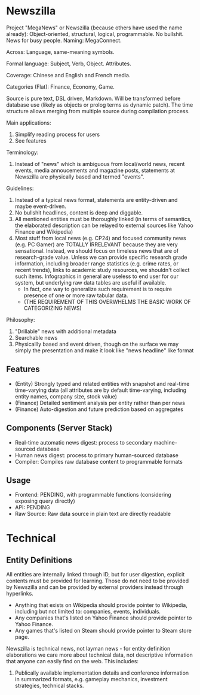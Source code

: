 # Newszilla

Project "MegaNews" or Newszilla (because others have used the name already): Object-oriented, structural, logical, programmable. No bullshit. News for busy people. Naming: MegaConnect.

Across: Language, same-meaning symbols.

Formal language: Subject, Verb, Object. Attributes.

Coverage: Chinese and English and French media.

Categories (Flat): Finance, Economy, Game.

Source is pure text, DSL driven, Markdown. Will be transformed before database use (likely as objects or prolog terms as dynamic patch). The time structure allows merging from multiple source during compilation process.

Main applications:

1. Simplify reading process for users
2. See features

Terminology:

1. Instead of "news" which is ambiguous from local/world news, recent events, media annoucements and magazine posts, statements at Newszilla are physically based and termed "events".

Guidelines:

1. Instead of a typical news format, statements are entity-driven and maybe event-driven.
2. No bullshit headlines, content is deep and diggable.
3. All mentioned entities must be thoroughly linked (in terms of semantics, the elaborated description can be relayed to external sources like Yahoo Finance and Wikipedia)
4. Most stuff from local news (e.g. CP24) and focused community news (e.g. PC Gamer) are TOTALLY IRRELEVANT because they are very sensational. Instead, we should focus on timeless news that are of research-grade value. Unless we can provide specific research grade information, including broader range statistics (e.g. crime rates, or recent trends), links to academic study resources, we shouldn't collect such items. Infographics in general are useless to end user for our system, but underlying raw data tables are useful if available.
    * In fact, one way to generalize such requirement is to require presence of one or more raw tabular data.
    * (THE REQUIREMENT OF THIS OVERWHELMS THE BASIC WORK OF CATEGORIZING NEWS)

Philosophy:

1. "Drillable" news with additional metadata
2. Searchable news
3. Physicallly based and event driven, though on the surface we may simply the presentation and make it look like "news headline" like format

## Features

* (Entity) Strongly typed and related entities with snapshot and real-time time-varying data (all attributes are by default time-varying, including entity names, company size, stock value)
* (Finance) Detailed sentiment analysis per entity rather than per news
* (Finance) Auto-digestion and future prediction based on aggregates

## Components (Server Stack)

* Real-time automatic news digest: process to secondary machine-sourced database
* Human news digest: process to primary human-sourced database
* Compiler: Compiles raw database content to programmable formats

## Usage

* Frontend: PENDING, with programmable functions (considering exposing query directly)
* API: PENDING
* Raw Source: Raw data source in plain text are directly readable

# Technical

## Entity Definitions

All entities are internally linked through ID, but for user digestion, explicit contents must be provided for learning. Those do not need to be provided by Newszilla and can be provided by external providers instead through hyperlinks.

* Anything that exists on Wikipedia should provide pointer to Wikipedia, including but not limited to: companies, events, individuals.
* Any companies that's listed on Yahoo Finance should provide pointer to Yahoo Finance.
* Any games that's listed on Steam should provide pointer to Steam store page.

Newszilla is technical news, not layman news - for entity definition elaborations we care more about technical data, not descriptive information that anyone can easily find on the web. This includes:

1. Publically available implementation details and conference information in summarized formats, e.g. gameplay mechanics, investment strategies, technical stacks.

